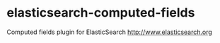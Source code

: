 elasticsearch-computed-fields
=============================

Computed fields plugin for ElasticSearch  http://www.elasticsearch.org
